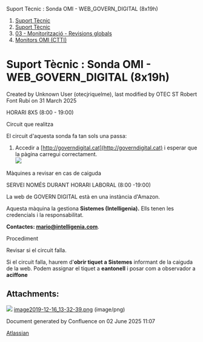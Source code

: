 Suport Tècnic : Sonda OMI - WEB\_GOVERN\_DIGITAL (8x19h)  

1.  [Suport Tècnic](index.md)
2.  [Suport Tècnic](13893782.md)
3.  [03 - Monitorització - Revisions globals](26313327.md)
4.  [Monitors OMI (CTTI)](26313608.md)

Suport Tècnic : Sonda OMI - WEB\_GOVERN\_DIGITAL (8x19h)
========================================================

Created by Unknown User (otecjriquelme), last modified by OTEC ST Robert Font Rubí on 31 March 2025

HORARI 8X5 (8:00 - 19:00)

Circuit que realitza

El circuit d'aquesta sonda fa tan sols una passa:

1.  Accedir a [http://governdigital.cat](http://governdigital.cat) i esperar que la pàgina carregui correctament.  
    ![](attachments/30869008/30869020.png)

Màquines a revisar en cas de caiguda

SERVEI NOMÉS DURANT HORARI LABORAL (8:00 -19:00)

La web de GOVERN DIGITAL està en una instància d'Amazon.

Aquesta màquina la gestiona **Sistemes (Intelligenia).** Ells tenen les credencials i la responsabilitat.

**Contactes: [mario@intelligenia.com](mailto:s%C2%A0mario@intelligenia.com)**.

Procediment

Revisar si el circuit falla.

Si el circuit falla, haurem d'**obrir tiquet a Sistemes** informant de la caiguda de la web. Podem assignar el tiquet a **eantonell** i posar com a observador a **aciffone**

  

Attachments:
------------

![](images/icons/bullet_blue.gif) [image2019-12-16\_13-32-39.png](attachments/30869008/30869020.png) (image/png)  

Document generated by Confluence on 02 June 2025 11:07

[Atlassian](http://www.atlassian.com/)